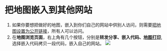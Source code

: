 # 把地图嵌入到其他网站

1. 如果你要想把做好的地图，嵌入到你们自己的网站中供别人访问，则需要[把地图设置为公开链接](http://help.dituwuyou.com/share-map.html)，所有人可以访问。
2. 在**地图浏览页面**，右上角有几个按钮，分别是**转发分享、嵌入代码、[地图打印](http://help.dituwuyou.com/print-map.html)**, 选择嵌入代码拷贝一段代码，嵌入自己的网站。
![](http://pic.dituwuyou.com/map%2Fpicture%2Fembed.png)

